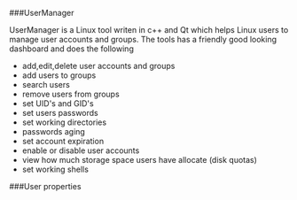 
###UserManager

UserManager is a Linux tool writen in c++ and Qt which helps Linux users to manage user accounts and groups. The tools has a friendly good looking dashboard and does the following 

- add,edit,delete user accounts and groups
- add users to groups
- search users
- remove users from groups 
- set UID's and GID's
- set users passwords 
- set working directories
- passwords aging
- set account expiration  
- enable or disable user accounts
- view how much storage space users have allocate (disk quotas)
- set working shells

###User properties

